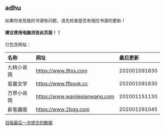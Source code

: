 ## adhu

如果你发现我的书源有问题，请先检查是否有相应书源的更新！

#### 建议使用电脑浏览此页面！！

已包含网站：

|名称|网址|最后更新|
|:-|:-|:-|
|九桃小说网|https://www.9txs.com|202001091630|
|若晨文学|https://www.ffbook.cc|202001091630|
|万界小说网|https://www.wanjiexianwang.com|202001151130|
|新笔趣阁|https://www.2bqg.com|202001291045|


[旧版最后一次提交的数据](https://github.com/adhu2018/adhu2018.github.io/blob/37b664efa0cd3164da112dc705ccaf75782dc8a9/test/index.md)
